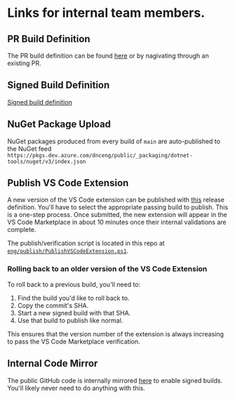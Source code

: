 # Links for internal team members.

## PR Build Definition

The PR build definition can be found [here](https://dev.azure.com/dnceng/public/_build?definitionId=744&_a=summary) or by nagivating through an existing PR.

## Signed Build Definition

[Signed build definition](https://dev.azure.com/dnceng/internal/_build?definitionId=743&_a=summary)

## NuGet Package Upload

NuGet packages produced from every build of `main` are auto-published to the NuGet feed `https://pkgs.dev.azure.com/dnceng/public/_packaging/dotnet-tools/nuget/v3/index.json`

## Publish VS Code Extension

A new version of the VS Code extension can be published with [this](https://dev.azure.com/dnceng/internal/_release?_a=releases&view=mine&definitionId=86) release definition.  You'll have to select the
appropriate passing build to publish.  This is a one-step process.  Once submitted, the new extension will
appear in the VS Code Marketplace in about 10 minutes once their internal validations are complete.

The publish/verification script is located in this repo at [`eng/publish/PublishVSCodeExtension.ps1`](eng/publish/PublishVSCodeExtension.ps1).

### Rolling back to an older version of the VS Code Extension

To roll back to a previous build, you'll need to:

1. Find the build you'd like to roll back to.
2. Copy the commit's SHA.
3. Start a new signed build with that SHA.
4. Use that build to publish like normal.

This ensures that the version number of the extension is always increasing to pass the VS Code Marketplace verification.

## Internal Code Mirror

The public GitHub code is internally mirrored [here](https://dev.azure.com/dnceng/internal/_git/dotnet-interactive) to enable signed builds.  You'll likely never need to do anything with this.
